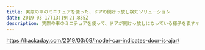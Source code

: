 ```yaml
---
title: 実際の車のミニチュアを使った、ドアの開けっ放し検知ソリューション
date: 2019-03-17T13:19:21.835Z
description: 実際の車のミニチュアを使って、ドアが開けっ放しになっている様子を表すオブジェの作例を紹介します。
---
```

https://hackaday.com/2019/03/09/model-car-indicates-door-is-ajar/
